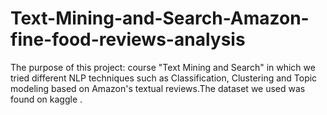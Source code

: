 # Text-Mining-and-Search-Amazon-fine-food-reviews-analysis
The purpose of this project: course "Text Mining and Search" in which we tried different NLP techniques such as Classification, Clustering and Topic modeling based on Amazon's textual reviews.The dataset we used was found on kaggle . 
